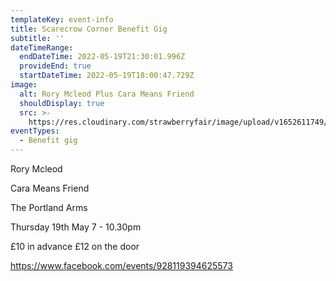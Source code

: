 ```yaml
---
templateKey: event-info
title: Scarecrow Corner Benefit Gig
subtitle: ''
dateTimeRange:
  endDateTime: 2022-05-19T21:30:01.996Z
  provideEnd: true
  startDateTime: 2022-05-19T18:00:47.729Z
image:
  alt: Rory Mcleod Plus Cara Means Friend
  shouldDisplay: true
  src: >-
    https://res.cloudinary.com/strawberryfair/image/upload/v1652611749/Rory_Mcleod_saezlz.jpg
eventTypes:
  - Benefit gig
---
```

Rory Mcleod

Cara Means Friend

The Portland Arms

Thursday 19th May 7 - 10.30pm

£10 in advance £12 on  the door

<https://www.facebook.com/events/928119394625573>
